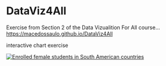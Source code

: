 # DataViz4All

Exercise from Section 2 of the Data Vizualition For All course…
https://macedossaulo.github.io/DataViz4All


interactive chart exercise
<div class='tableauPlaceholder' id='viz1490281993438' style='position: relative'>
  <noscript>
  <a href='#'><img alt='Enrolled female students in South American countries' src='https:&#47;&#47;public.tableau.com&#47;static&#47;images&#47;Da&#47;DataViz4All&#47;Planilha1&#47;1_rss.png' style='border: none'/></a>
  </noscript>
  <object class='tableauViz'  style='display:none;'>
    <param name='host_url' value='https%3A%2F%2Fpublic.tableau.com%2F' /> 
    <param name='site_root' value='' />
    <param name='name' value='DataViz4All&#47;Planilha1' />
    <param name='tabs' value='no' />
    <param name='toolbar' value='yes' />
    <param name='static_image' value='https:&#47;&#47;public.tableau.com&#47;static&#47;images&#47;Da&#47;DataViz4All&#47;Planilha1&#47;1.png' /> 
    <param name='animate_transition' value='yes' />
    <param name='display_static_image' value='yes' />
    <param name='display_spinner' value='yes' />
    <param name='display_overlay' value='yes' />
    <param name='display_count' value='yes' />
  </object>
</div>                
<script type='text/javascript'>
  var divElement = document.getElementById('viz1490281993438');
  var vizElement = divElement.getElementsByTagName('object')[0];
  vizElement.style.width='100%';vizElement.style.height=(divElement.offsetWidth*0.75)+'px';
  var scriptElement = document.createElement('script');
  scriptElement.src = 'https://public.tableau.com/javascripts/api/viz_v1.js';
  vizElement.parentNode.insertBefore(scriptElement, vizElement);
</script>
